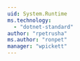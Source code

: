 ```yaml
---
uid: System.Runtime
ms.technology: 
  - "dotnet-standard"
author: "rpetrusha"
ms.author: "ronpet"
manager: "wpickett"
---
```

